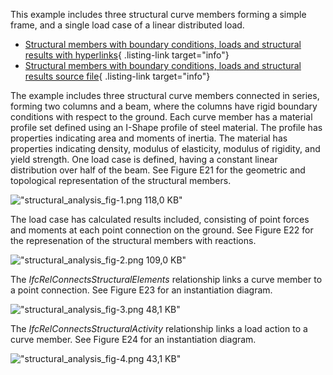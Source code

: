 ﻿This example includes three structural curve members forming a simple frame, and a single load case of a linear distributed load.

*  [Structural members with boundary conditions, loads and structural results with hyperlinks](ifc/structural_analysis_curve.ifc.htm){ .listing-link target="info"} 
*  [Structural members with boundary conditions, loads and structural results source file](ifc/structural_analysis_curve.ifc){ .listing-link target="info"} 

The example includes three structural curve members connected in series, forming two columns and a beam, where the columns have rigid boundary conditions with respect to the ground. Each curve member has a material profile set defined using an I-Shape profile of steel material. The profile has properties indicating area and moments of inertia. The material has properties indicating density, modulus of elasticity, modulus of rigidity, and yield strength. One load case is defined, having a constant linear distribution over half of the beam. See Figure E21 for the geometric and topological representation of the structural members.

!["structural_analysis_fig-1.png 118,0 KB"](fig/structural_analysis_curve-1.png "Figure E21 &mdash; Structural members and actions  &nbsp;")

The load case has calculated results included, consisting of point forces and moments at each point connection on the ground. See Figure E22 for the represenation of the structural members with reactions.

!["structural_analysis_fig-2.png 109,0 KB"](fig/structural_analysis_curve-2.png "Figure E22 &mdash; Structural members and reactions  &nbsp;")

The _IfcRelConnectsStructuralElements_ relationship links a curve member to a point connection. See Figure E23 for an instantiation diagram.

!["structural_analysis_fig-3.png 48,1 KB"](fig/structural_analysis_curve-3.png "Figure E23 &mdash; Structural connection graph  &nbsp;")

The _IfcRelConnectsStructuralActivity_ relationship links a load action to a curve member. See Figure E24 for an instantiation diagram.

!["structural_analysis_fig-4.png 43,1 KB"](fig/structural_analysis_curve-4.png "Figure E24 &mdash; Structural load graph")
